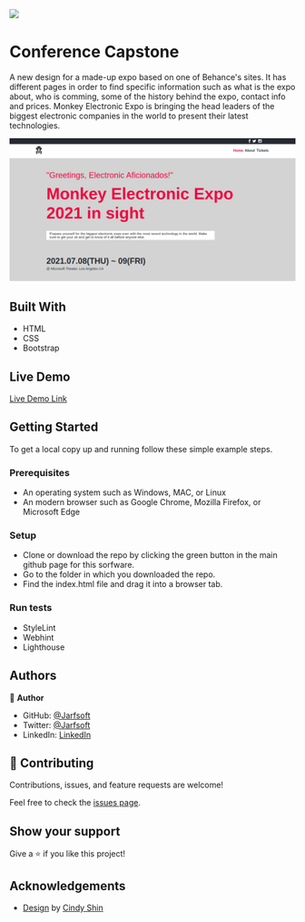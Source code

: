 ![](https://img.shields.io/badge/Microverse-blueviolet)

# Conference Capstone

A new design for a made-up expo based on one of Behance's sites. It has different pages in order to find specific information such as what is the expo about, who is comming, some of the history behind the expo, contact info and prices. Monkey Electronic Expo is bringing the head leaders of the biggest electronic companies in the world to present their latest technologies.


![screenshot](./assets/images/screenshot.png)


## Built With

- HTML
- CSS
- Bootstrap

## Live Demo

[Live Demo Link](https://jarfsoft.github.io/)


## Getting Started

To get a local copy up and running follow these simple example steps.

### Prerequisites

- An operating system such as Windows, MAC, or Linux
- An modern browser such as Google Chrome, Mozilla Firefox, or Microsoft Edge

### Setup
- Clone or download the repo by clicking the green button in the main github page for this sorfware.
- Go to the folder in which you downloaded the repo.
- Find the index.html file and drag it into a browser tab.

### Run tests
- StyleLint
- Webhint
- Lighthouse


## Authors

👤 **Author**

- GitHub: [@Jarfsoft](https://github.com/Jarfsoft)
- Twitter: [@Jarfsoft](https://twitter.com/Janluc123)
- LinkedIn: [LinkedIn](https://www.linkedin.com/in/juan-raudales-flores-7b0a3b113/)

## 🤝 Contributing

Contributions, issues, and feature requests are welcome!

Feel free to check the [issues page](https://github.com/Jarfsoft/Conference-page/issues).

## Show your support

Give a ⭐️ if you like this project!

## Acknowledgements

- [Design](https://www.behance.net/gallery/29845175/CC-Global-Summit-2015) by [Cindy Shin](https://www.behance.net/adagio07)
